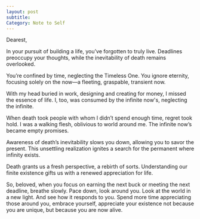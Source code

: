 ```yaml
---
layout: post
subtitle:
Category: Note to Self
---
```


Dearest,

In your pursuit of building a life, you’ve forgotten to truly live. Deadlines preoccupy your thoughts, while the inevitability of death remains overlooked.

You’re confined by time, neglecting the Timeless One. You ignore eternity, focusing solely on the now—a fleeting, graspable, transient now.

With my head buried in work, designing and creating for money, I missed the essence of life. I, too, was consumed by the infinite now's, neglecting the infinite.

When death took people with whom I didn’t spend enough time, regret took hold. I was a walking flesh, oblivious to world around me. The infinite now’s became empty promises.

Awareness of death’s inevitability slows you down, allowing you to savor the present. This unsettling realization ignites a search for the permanent where infinity exists.

Death grants us a fresh perspective, a rebirth of sorts. Understanding our finite existence gifts us with a renewed appreciation for life.

So, beloved, when you focus on earning the next buck or meeting the next deadline, breathe slowly. Pace down, look around you. Look at the world in a new light. And see how it responds to you. Spend more time appreciating those around you, embrace yourself, appreciate your existence not because you are unique, but because you are now alive.

